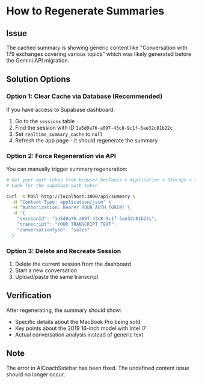 # How to Regenerate Summaries

## Issue
The cached summary is showing generic content like "Conversation with 179 exchanges covering various topics" which was likely generated before the Gemini API migration.

## Solution Options

### Option 1: Clear Cache via Database (Recommended)
If you have access to Supabase dashboard:
1. Go to the `sessions` table
2. Find the session with ID `1a5d0a76-a097-43c8-9c1f-5ae32c81b22c`
3. Set `realtime_summary_cache` to `null`
4. Refresh the app page - it should regenerate the summary

### Option 2: Force Regeneration via API
You can manually trigger summary regeneration:

```bash
# Get your auth token from browser DevTools > Application > Storage > Session Storage
# Look for the supabase auth token

curl -X POST http://localhost:3000/api/summary \
  -H "Content-Type: application/json" \
  -H "Authorization: Bearer YOUR_AUTH_TOKEN" \
  -d '{
    "sessionId": "1a5d0a76-a097-43c8-9c1f-5ae32c81b22c",
    "transcript": "YOUR_TRANSCRIPT_TEXT",
    "conversationType": "sales"
  }'
```

### Option 3: Delete and Recreate Session
1. Delete the current session from the dashboard
2. Start a new conversation
3. Upload/paste the same transcript

## Verification
After regenerating, the summary should show:
- Specific details about the MacBook Pro being sold
- Key points about the 2019 16-inch model with Intel i7
- Actual conversation analysis instead of generic text

## Note
The error in AICoachSidebar has been fixed. The undefined content issue should no longer occur.